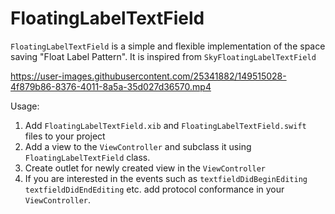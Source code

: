 # FloatingLabelTextField

`FloatingLabelTextField` is a simple and flexible implementation of the space saving "Float Label Pattern". It is inspired from `SkyFloatingLabelTextField`


https://user-images.githubusercontent.com/25341882/149515028-4f879b86-8376-4011-8a5a-35d027d36570.mp4

Usage:

1. Add `FloatingLabelTextField.xib` and `FloatingLabelTextField.swift` files to your project
2. Add a view to the `ViewController` and subclass it using `FloatingLabelTextField` class.
3. Create outlet for newly created view in the `ViewController`
4. If you are interested in the events such as `textfieldDidBeginEditing` `textfieldDidEndEditing` etc. add protocol conformance in your `ViewController`.

